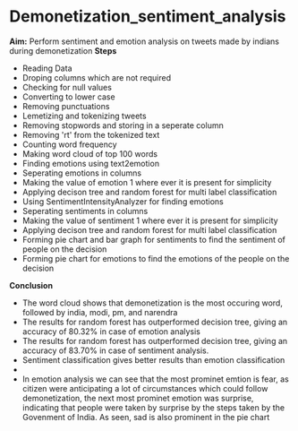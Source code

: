 # Demonetization_sentiment_analysis
**Aim:** Perform sentiment and emotion analysis on tweets made by indians during demonetization
**Steps**
* Reading Data
* Droping columns which are not required
* Checking for null values
* Converting to lower case
* Removing punctuations
* Lemetizing and tokenizing tweets
* Removing stopwords and storing in a seperate column
* Removing 'rt' from the tokenized text
* Counting word frequency
* Making word cloud of top 100 words
* Finding emotions using text2emotion
* Seperating emotions in columns
* Making the value of emotion 1 where ever it is present for simplicity
* Applying decison tree and random forest for multi label classification
* Using SentimentIntensityAnalyzer for finding emotions
* Seperating sentiments in columns
* Making the value of sentiment 1 where ever it is present for simplicity
* Applying decison tree and random forest for multi label classification
* Forming pie chart and bar graph for sentiments to find the sentiment of people on the decision
* Forming pie chart for emotions to find the emotions of the people on the decision

**Conclusion**
* The word cloud shows that demonetization is the most occuring word, followed by india, modi, pm, and narendra
* The results for random forest has outperformed decision tree, giving an accuracy of 80.32% in case of emotion analysis
* The results for random forest has outperformed decision tree, giving an accuracy of 83.70% in case of sentiment analysis. 
* Sentiment classification gives better results than emotion classification
*
* In emotion analysis we can see that the most prominet emtion is fear, as citizen were anticipating a lot of circumstances which could follow demonetization, the next most prominet emotion was surprise, indicating that people were taken by surprise by the steps taken by the Govenment of India. As seen, sad is also prominent in the pie chart
